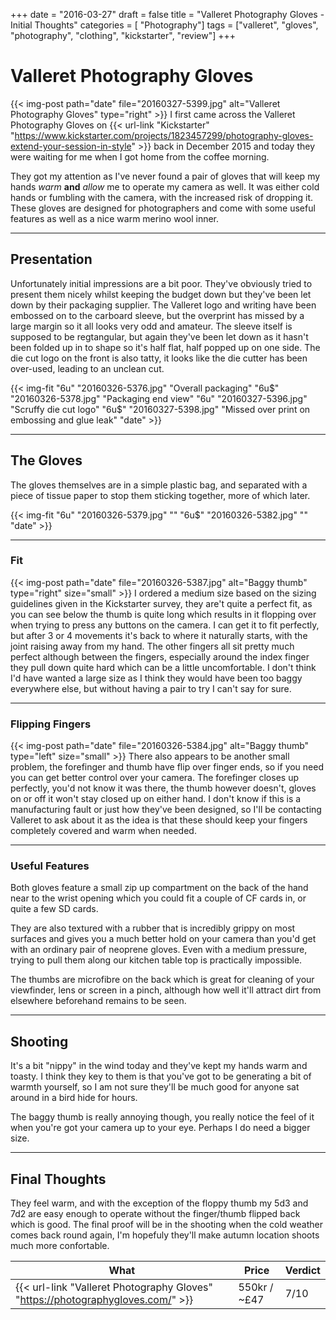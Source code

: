 +++
date = "2016-03-27"
draft = false
title = "Valleret Photography Gloves - Initial Thoughts"
categories = [ "Photography"]
tags = ["valleret", "gloves", "photography", "clothing", "kickstarter", "review"]
+++

# Valleret Photography Gloves
{{< img-post path="date" file="20160327-5399.jpg" alt="Valleret Photography Gloves" type="right" >}}
I first came across the Valleret Photography Gloves on {{< url-link "Kickstarter" "https://www.kickstarter.com/projects/1823457299/photography-gloves-extend-your-session-in-style" >}} back in December 2015 and today they were waiting for me when I got home from the coffee morning.

They got my attention as I've never found a pair of gloves that will keep my hands *warm* **and** *allow* me to operate my camera as well.  It was either cold hands or fumbling with the camera, with the increased risk of dropping it.  These gloves are designed for photographers and come with some useful features as well as a nice warm merino wool inner.

---

## Presentation
Unfortunately initial impressions are a bit poor.  They've obviously tried to present them nicely whilst keeping the budget down but they've been let down by their packaging supplier.  The Valleret logo and writing have been embossed on to the carboard sleeve, but the overprint has missed by a large margin so it all looks very odd and amateur.   The sleeve itself is supposed to be regtangular, but again they've been let down as it hasn't been folded up in to shape so it's half flat, half popped up on one side.  The die cut logo on the front is also tatty, it looks like the die cutter has been over-used, leading to an unclean cut.

{{< img-fit
    "6u" "20160326-5376.jpg" "Overall packaging"
    "6u$" "20160326-5378.jpg" "Packaging end view"
    "6u" "20160327-5396.jpg" "Scruffy die cut logo"
    "6u$" "20160327-5398.jpg" "Missed over print on embossing and glue leak"
    "date" >}}

---

## The Gloves
The gloves themselves are in a simple plastic bag, and separated with a piece of tissue paper to stop them sticking together, more of which later.

{{< img-fit
    "6u" "20160326-5379.jpg" ""
    "6u$" "20160326-5382.jpg" ""
    "date" >}}

---

### Fit
{{< img-post path="date" file="20160326-5387.jpg" alt="Baggy thumb" type="right" size="small" >}}
I ordered a medium size based on the sizing guidelines given in the Kickstarter survey, they are't quite a perfect fit, as you can see below the thumb is quite long which results in it flopping over when trying to press any buttons on the camera.  I can get it to fit perfectly, but after 3 or 4 movements it's back to where it naturally starts, with the joint raising away from my hand.  The other fingers all sit pretty much perfect although between the fingers, especially around the index finger they pull down quite hard which can be a little uncomfortable.  I don't think I'd have wanted a large size as I think they would have been too baggy everywhere else, but without having a pair to try I can't say for sure.

---

### Flipping Fingers
{{< img-post path="date" file="20160326-5384.jpg" alt="Baggy thumb" type="left" size="small" >}}
There also appears to be another small problem, the forefinger and thumb have flip over finger ends, so if you need you can get better control over your camera.  The forefinger closes up perfectly, you'd not know it was there, the thumb however doesn't, gloves on or off it won't stay closed up on either hand.  I don't know if this is a manufacturing fault or just how they've been designed, so I'll be contacting Valleret to ask about it as the idea is that these should keep your fingers completely covered and warm when needed.

---

### Useful Features
Both gloves feature a small zip up compartment on the back of the hand near to the wrist opening which you could fit a couple of CF cards in, or quite a few SD cards.

They are also textured with a rubber that is incredibly grippy on most surfaces and gives you a much better hold on your camera than you'd get with an ordinary pair of neoprene gloves.  Even with a medium pressure, trying to pull them along our kitchen table top is practically impossible.

The thumbs are microfibre on the back which is great for cleaning of your viewfinder, lens or screen in a pinch, although how well it'll attract dirt from elsewhere beforehand remains to be seen.

---

## Shooting

It's a bit "nippy" in the wind today and they've kept my hands warm and toasty.  I think they key to them is that you've got to be generating a bit of warmth yourself, so I am not sure they'll be much good for anyone sat around in a bird hide for hours.

The baggy thumb is really annoying though, you really notice the feel of it when you're got your camera up to your eye.  Perhaps I do need a bigger size.

---

## Final Thoughts
They feel warm, and with the exception of the floppy thumb my 5d3 and 7d2 are easy enough to operate without the finger/thumb flipped back which is good. The final proof will be in the shooting when the cold weather comes back round again, I'm hopefuly they'll make autumn location shoots much more confortable.

What | Price | Verdict
--- | --- | ---
{{< url-link "Valleret Photography Gloves" "https://photographygloves.com/" >}} | 550kr / ~&pound;47 | 7/10